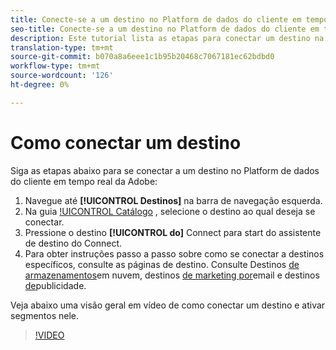 ```yaml
---
title: Conecte-se a um destino no Platform de dados do cliente em tempo real da Adobe
seo-title: Conecte-se a um destino no Platform de dados do cliente em tempo real da Adobe
description: Este tutorial lista as etapas para conectar um destino na Platform de dados do cliente em tempo real da Adobe
translation-type: tm+mt
source-git-commit: b070a8a6eee1c1b95b20468c7067181ec62bdbd0
workflow-type: tm+mt
source-wordcount: '126'
ht-degree: 0%

---
```



# Como conectar um destino

Siga as etapas abaixo para se conectar a um destino no Platform de dados do cliente em tempo real da Adobe:

1. Navegue até **[!UICONTROL Destinos]** na barra de navegação esquerda.
2. Na guia [!UICONTROL Catálogo](/help/rtcdp/destinations/destinations-workspace.md#catalog) , selecione o destino ao qual deseja se conectar.
3. Pressione o destino **[!UICONTROL do]** Connect para start do assistente de destino do Connect.
4. Para obter instruções passo a passo sobre como se conectar a destinos específicos, consulte as páginas de destino. Consulte Destinos [de armazenamentos](/help/rtcdp/destinations/cloud-storage-destinations-workflow.md)em nuvem, destinos [de marketing por](/help/rtcdp/destinations/email-marketing-destinations.md)email e destinos [de](/help/rtcdp/destinations/advertising-destinations.md)publicidade.

Veja abaixo uma visão geral em vídeo de como conectar um destino e ativar segmentos nele.

>[!VIDEO](https://video.tv.adobe.com/v/29710?quality=12)